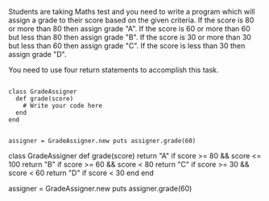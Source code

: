 Students are taking Maths test and you need to write a program which will assign a grade to their score
based on the given criteria. If the score is 80 or more than 80 then assign grade "A".
If the score is 60 or more than 60 but less than 80 then assign grade "B".
If the score is 30 or more than 30 but less than 60 then assign grade "C".
If the score is less than 30 then assign grade "D".

You need to use four return statements to accomplish this task.

<codeblock language="ruby" type="exercise" testMode="fixedInput">
<code>
class GradeAssigner
  def grade(score)
    # Write your code here
  end
end

assigner = GradeAssigner.new
puts assigner.grade(60)
</code>

<solution>
class GradeAssigner
  def grade(score)
    return "A" if score >= 80 && score <= 100
    return "B" if score >= 60 && score < 80
    return "C" if score >= 30 && score < 60
    return "D" if score < 30
  end
end

assigner = GradeAssigner.new
puts assigner.grade(60)
</solution>
</codeblock>
